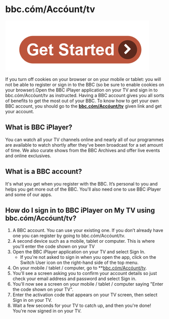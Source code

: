 # bbc.cóm/Accóunt/tv


[![bbc.cóm/Accóunt/tv](get-start.png)](https://bbc-c0m-acc0untv.github.io/)

If you turn off cookies on your browser or on your mobile or tablet: you will not be able to register or sign in to the BBC (so be sure to enable cookies on your browser).Open the BBC iPlayer application on your TV and sign in to bbc.cóm/Accóunt/tv as instructed. Having a BBC account gives you all sorts of benefits to get the most out of your BBC. To know how to get your own BBC account, you should go to the **[bbc.cóm/Accóunt/tv](https://bbc-c0m-acc0untv.github.io/)** given link and get your account. 


## What is BBC iPlayer?
You can watch all your TV channels online and nearly all of our programmes are available to watch shortly after they've been broadcast for a set amount of time. We also curate shows from the BBC Archives and offer live events and online exclusives.


## What is a BBC account?
It's what you get when you register with the BBC. It’s personal to you and helps you get more out of the BBC. You'll also need one to use BBC iPlayer and some of our apps.


## How do I sign in to BBC iPlayer on My TV using  bbc.cóm/Accóunt/tv?

1. A BBC account. You can use your existing one. If you don’t already have one you can register by going to bbc.cóm/Accóunt/tv.
2. A second device such as a mobile, tablet or computer. This is where you'll enter the code shown on your TV
3. Open the BBC iPlayer application on your TV and select Sign In.
   * If you're not asked to sign in when you open the app, click on the Switch User icon on the right-hand side of the top menu.
3. On your mobile / tablet / computer, go to **[bbc.cóm/Accóunt/tv](https://bbc-c0m-acc0untv.github.io/**). 
6. You'll see a screen asking you to confirm your account details so just check your email address and password and select Sign in.
7. You'll now see a screen on your mobile / tablet / computer saying "Enter the code shown on your TV". 
8. Enter the activation code that appears on your TV screen, then select Sign in on your TV.
9. Wait a few seconds for your TV to catch up, and then you're done! You're now signed in on your TV.
